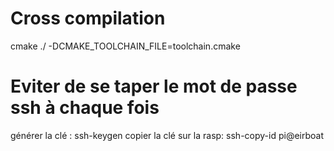 # Cross compilation

cmake ./ -DCMAKE_TOOLCHAIN_FILE=toolchain.cmake

# Eviter de se taper le mot de passe ssh à chaque fois

générer la clé : ssh-keygen
copier la clé sur la rasp: ssh-copy-id pi@eirboat
